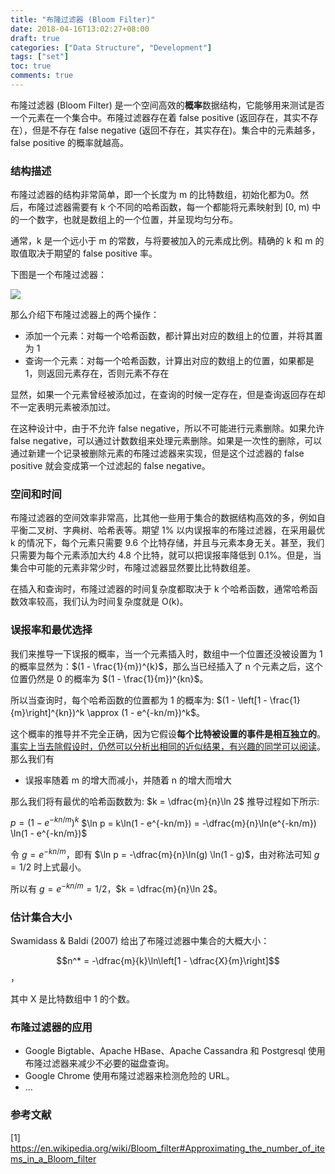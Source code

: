 ```yaml
---
title: "布隆过滤器 (Bloom Filter)"
date: 2018-04-16T13:02:27+08:00
draft: true
categories: ["Data Structure", "Development"]
tags: ["set"]
toc: true
comments: true
---
```


布隆过滤器 (Bloom Filter) 是一个空间高效的**概率**数据结构，它能够用来测试是否一个元素在一个集合中。布隆过滤器存在着 false positive (返回存在，其实不存在），但是不存在 false negative (返回不存在，其实存在)。集合中的元素越多，false positive 的概率就越高。

<!--more-->

### 结构描述

布隆过滤器的结构非常简单，即一个长度为 m 的比特数组，初始化都为0。然后，布隆过滤器需要有 k 个不同的哈希函数，每一个都能将元素映射到 [0, m) 中的一个数字，也就是数组上的一个位置，并呈现均匀分布。

通常，k 是一个远小于 m 的常数，与将要被加入的元素成比例。精确的 k 和 m 的取值取决于期望的 false positive 率。

下图是一个布隆过滤器：

![](/img/15238556159607.png)

那么介绍下布隆过滤器上的两个操作：

+ 添加一个元素：对每一个哈希函数，都计算出对应的数组上的位置，并将其置为 1
+ 查询一个元素：对每一个哈希函数，计算出对应的数组上的位置，如果都是 1，则返回元素存在，否则元素不存在

显然，如果一个元素曾经被添加过，在查询的时候一定存在，但是查询返回存在却不一定表明元素被添加过。

在这种设计中，由于不允许 false negative，所以不可能进行元素删除。如果允许 false negative，可以通过计数数组来处理元素删除。如果是一次性的删除，可以通过新建一个记录被删除元素的布隆过滤器来实现，但是这个过滤器的 false positive 就会变成第一个过滤起的 false negative。

### 空间和时间

布隆过滤器的空间效率非常高，比其他一些用于集合的数据结构高效的多，例如自平衡二叉树、字典树、哈希表等。期望 1% 以内误报率的布隆过滤器，在采用最优 k 的情况下，每个元素只需要 9.6 个比特存储，并且与元素本身无关。甚至，我们只需要为每个元素添加大约 4.8 个比特，就可以把误报率降低到 0.1%。但是，当集合中可能的元素非常少时，布隆过滤器显然要比比特数组差。

在插入和查询时，布隆过滤器的时间复杂度都取决于 k 个哈希函数，通常哈希函数效率较高，我们认为时间复杂度就是 O(k)。

### 误报率和最优选择

我们来推导一下误报的概率，当一个元素插入时，数组中一个位置还没被设置为 1 的概率显然为：$(1 - \frac{1}{m})^{k}$，那么当已经插入了 n 个元素之后，这个位置仍然是 0 的概率为 $(1 - \frac{1}{m})^{kn}$。

所以当查询时，每个哈希函数的位置都为 1 的概率为: $(1 - \left[1 - \frac{1}{m}\right]^{kn})^k \approx (1 - e^{-kn/m})^k$。

这个概率的推导并不完全正确，因为它假设**每个比特被设置的事件是相互独立的**。[事实上当去除假设时，仍然可以分析出相同的近似结果，有兴趣的同学可以阅读](https://books.google.co.jp/books?id=0bAYl6d7hvkC&pg=PA110&redir_esc=y#v=onepage&q&f=false)。那么我们有

+ 误报率随着 m 的增大而减小，并随着 n 的增大而增大

那么我们将有最优的哈希函数数为: $k = \dfrac{m}{n}\ln 2$
推导过程如下所示:

$p = (1 - e^{-kn/m})^k$
$\ln p = k\ln(1 - e^{-kn/m}) = -\dfrac{m}{n}\ln(e^{-kn/m}) \ln(1 - e^{-kn/m})$

令 $g = e^{-kn/m}$，即有 $\ln p = -\dfrac{m}{n}\ln(g) \ln(1 - g)$，由对称法可知 $g = 1/2$ 时上式最小。

所以有 $g = e^{-kn/m} = 1/2$，$k = \dfrac{m}{n}\ln 2$。

### 估计集合大小

Swamidass & Baldi (2007) 给出了布隆过滤器中集合的大概大小：

$$n^* = -\dfrac{m}{k}\ln\left[1 - \dfrac{X}{m}\right]$$，

其中 X 是比特数组中 1 的个数。

### 布隆过滤器的应用

+ Google Bigtable、Apache HBase、Apache Cassandra 和 Postgresql 使用布隆过滤器来减少不必要的磁盘查询。
+ Google Chrome 使用布隆过滤器来检测危险的 URL。
+ ...

### 参考文献

[1] https://en.wikipedia.org/wiki/Bloom_filter#Approximating_the_number_of_items_in_a_Bloom_filter




